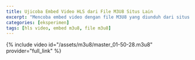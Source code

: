 ```yaml
---
title: Ujicoba Embed Video HLS dari File M3U8 Situs Lain
excerpt: "Mencoba embed video dengan file M3U8 yang diunduh dari situs streaming. File m3u8 ini kemudian diupload ke situs ini sebelum disematkan. "
categories: [eksperimen]
tags: [hls video, embed m3u8, file m3u8]
---
```


{% include video id="/assets/m3u8/master_01-50-28.m3u8" provider="full_link" %}

